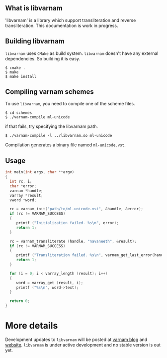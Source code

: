 What is libvarnam
-------------------
'libvarnam' is a library which support transliteration and reverse transliteration. This documentation is work in progress. 

Building libvarnam
-------------------
`libvarnam` uses `CMake` as build system. `libvarnam` doesn't have any external dependencies. So building it is easy.

```shell
$ cmake .
$ make
$ make install
```

Compiling varnam schemes
-------------------------

To use `libvarnam`, you need to compile one of the scheme files. 

```shell
$ cd schemes
$ ./varnam-compile ml-unicode
```

if that fails, try specifying the libvarnam path. 

```shell
$ ./varnam-compile -l ../libvarnam.so ml-unicode
```

Compilation generates a binary file named `ml-unicode.vst`.

Usage
------

```c
int main(int args, char **argv)
{
  int rc, i;
  char *error;
  varnam *handle;
  varray *result;
  vword *word;

  rc = varnam_init("path/to/ml-unicode.vst", &handle, &error);
  if (rc != VARNAM_SUCCESS)
  {
     printf ("Initialization failed. %s\n", error);
     return 1;
  }

  rc = varnam_transliterate (handle, "navaneeth", &result);
  if (rc != VARNAM_SUCCESS)
  {
     printf ("Transliteration failed. %s\n", varnam_get_last_error(handle));
     return 1;
  }

  for (i = 0; i < varray_length (result); i++)
  {
     word = varray_get (result, i);
     printf ("%s\n", word->text);
  }

  return 0;
}
```

More details
============
Development updates to `libvarnam` will be posted at [varnam blog](http://navaneeth.github.com/libvarnam) and [website](http://www.varnamproject.com). `libvarnam` is under active development and no stable version is out yet.

